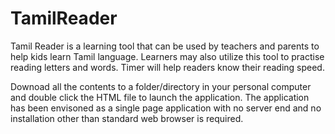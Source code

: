 # TamilReader
Tamil Reader is a learning tool that can be used by teachers and parents to help kids learn Tamil language. Learners may also utilize this tool to practise reading letters and words. Timer will help readers know their reading speed. 


Downoad all the contents to a folder/directory in your personal computer and double click the HTML file to launch the application. The application has been envisoned as a single page application with no server end and no installation other than standard web browser is required.
